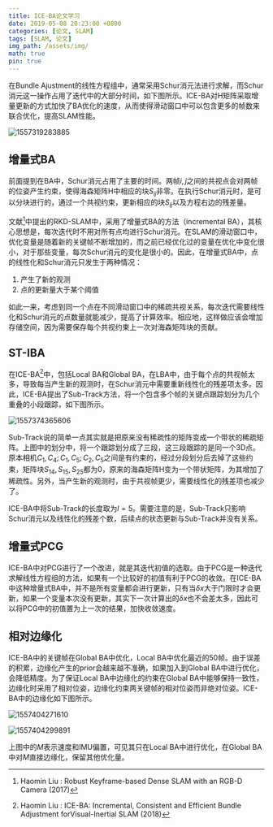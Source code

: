 ```yaml
---
title: ICE-BA论文学习
date: 2019-05-08 20:23:00 +0800
categories: [论文, SLAM]
tags: [SLAM, 论文]
img_path: /assets/img/
math: true
pin: true
---
```


在Bundle Ajustment的线性方程组中，通常采用Schur消元法进行求解，而Schur消元这一操作占用了迭代中的大部分时间，如下图所示。ICE-BA对H矩阵采取增量更新的方式加快了BA优化的速度，从而使得滑动窗口中可以包含更多的帧数来联合优化，提高SLAM性能。

![1557319283885](1557319283885.png)

<!--more-->

## 增量式BA

前面提到在BA中，Schur消元占用了主要的时间。两帧$i,j$之间的共视点会对两帧的位姿产生约束，使得海森矩阵H中相应的块$S_{ij}$非零。在执行Schur消元时，是可以分块进行的，通过一个共视约束，更新相应的块$S_{ij}$以及方程右边的残差量。

文献[^RKD]中提出的RKD-SLAM中，采用了增量式BA的方法（incremental BA），其核心思想是，每次迭代时不用对所有点均进行Schur消元。在SLAM的滑动窗口中，优化变量是随着新的关键帧不断增加的，而之前已经优化过的变量在优化中变化很小，对于那些变量，每次Schur消元的变化是很小的。因此，在增量式BA中，点的线性化和Schur消元只发生于两种情况：

1. 产生了新的观测
2. 点的更新量大于某个阈值

如此一来，考虑到同一个点在不同滑动窗口中的稀疏共视关系，每次迭代需要线性化和Schur消元的点数量就能减少，提高了计算效率。相应地，这样做应该会增加存储空间，因为需要保存每个共视约束上一次对海森矩阵块的贡献。

[^RKD]: Haomin Liu : Robust Keyframe-based Dense SLAM with an RGB-D Camera (2017)

## ST-IBA

在ICE-BA[^ICE-BA]中，包括Local BA和Global BA，在LBA中，由于每个点的共视帧太多，导致每当产生新的观测时，在Schur消元中需要重新线性化的残差项太多。因此，ICE-BA提出了Sub-Track方法，将一个包含多个帧的关键点跟踪划分为几个重叠的小段跟踪，如下图所示。

![1557374365606](1557374365606.png)

Sub-Track说的简单一点其实就是把原来没有稀疏性的矩阵变成一个带状的稀疏矩阵。上图中的划分中，将一个跟踪划分成了三段，这三段跟踪的是同一个3D点。原本相机$C_1,C_4;C_1,C_5;C_2,C_5$之间是有约束的，经过分段划分后去掉了这些约束，矩阵块$S_{14},S_{15},S_{25}$都为0，原来的海森矩阵H变为一个带状矩阵，为其增加了稀疏性。另外，当产生新的观测时，由于共视帧更少，需要线性化的残差项也减少了。

ICE-BA中将Sub-Track的长度取为$l=5$。需要注意的是，Sub-Track只影响Schur消元以及线性化的残差个数，后续点的状态更新与Sub-Track并没有关系。

[^ICE-BA]: Haomin Liu : ICE-BA: Incremental, Consistent and Efficient Bundle Adjustment forVisual-Inertial SLAM (2018)

## 增量式PCG

ICE-BA中对PCG进行了一个改进，就是其迭代初值的选取。由于PCG是一种迭代求解线性方程组的方法，如果有一个比较好的初值有利于PCG的收敛。在ICE-BA中这种增量式BA中，并不是所有变量都会进行更新，只有当$\delta x$大于门限时才会更新，如果一个变量本次没有更新，其实下一次计算出的$\delta x$也不会差太多，因此可以将PCG中的初值置为上一次的结果，加快收敛速度。

## 相对边缘化

ICE-BA中的关键帧在Global BA中优化，Local BA中优化最近的50帧。由于误差的积累，边缘化产生的prior会越来越不准确，如果加入到Global BA中进行优化，会降低精度。为了保证Local BA中边缘化的约束在Global BA中能够保持一致性，边缘化时采用了相对位姿，边缘化约束两关键帧的相对位姿而非绝对位姿。ICE-BA中的边缘化如下图所示。

![1557404271610](1557404271610.png)

![1557404299891](1557404299891.png)

上图中的$M$表示速度和IMU偏置，可见其只在Local BA中进行优化，在Global BA中对$M$直接边缘化，保留其他优化量。
